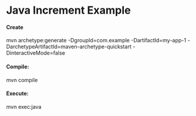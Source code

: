 # Java Increment Example

#### Create 
mvn archetype:generate -DgroupId=com.example -DartifactId=my-app-1 -DarchetypeArtifactId=maven-archetype-quickstart -DinteractiveMode=false

#### Compile:
mvn compile

#### Execute:
mvn exec:java
